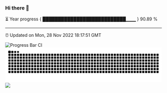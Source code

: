 ### Hi there 👋

⏳ Year progress { ███████████████████████████▁▁▁ } 90.89 %

---

⏰ Updated on Mon, 28 Nov 2022 18:17:51 GMT

![Progress Bar CI](https://github.com/liununu/liununu/workflows/Progress%20Bar%20CI/badge.svg)![](https://raw.githubusercontent.com/L1cardo/L1cardo/main/assets/github-contribution-grid-snake.svg)![](https://raw.githubusercontent.com/seesaws/seesaws/main/assets/github-contribution-grid-snake.svg)
